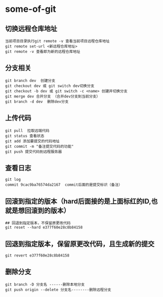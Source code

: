 # some-of-git
## 切换远程仓库地址
    当前项目目录执行git remote -v 查看当前项目远程仓库地址  
    git remote set-url <新远程仓库地址>  
    git remote -v 查看即为新的远程仓库地址
## 分支相关
    git branch dev  创建分支  
    git checkout dev 或 git switch dev切换分支
    git checkout -b dev 或 git switch -c <name> 创建并切换分支
    git merge dev 合并分支 （合并dev分支到当前分支）  
    git branch -d dev  删除dev分支
## 上传代码
    git pull  拉取远端代码
    git status 查看状态  
    git add 添加要提交的代码地址  
    git commit -m "备注提交代码的功能"  
    git push 提交代码到远程服务器  
## 查看日志
    git log   
    commit 9cac9ba76574da2167  commit后面的是提交标识（备注）
## 回滚到指定的版本（hard后面接的是上面标红的ID,也就是想回滚到的版本）  
    ## 回退到指定版本，不保留原更改代码  
    git reset --hard e377f60e28c8b84158
## 回退到指定版本，保留原更改代码，且生成新的提交  
    git revert e377f60e28c8b84158  
## 删除分支  
    git branch -D 分支名 ------删除本地分支  
    git push origin --delete 分支名--------删除远程分支
  
  
  
